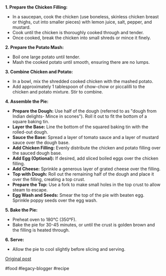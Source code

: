 <!--
date: 2008-09-05
published: true
slug: chicken-pie
time_to_read: 5
title: Chicken Pie
-->

**1. Prepare the Chicken Filling:**

* In a saucepan, cook the chicken (use boneless, skinless chicken breast or thighs, cut into smaller pieces) with lemon juice, salt, pepper, and mustard. 
* Cook until the chicken is thoroughly cooked through and tender.
* Once cooked, break the chicken into small shreds or mince it finely.

**2. Prepare the Potato Mash:**

* Boil one large potato until tender.
* Mash the cooked potato until smooth, ensuring there are no lumps.

**3. Combine Chicken and Potato:**

* In a bowl, mix the shredded cooked chicken with the mashed potato.
* Add approximately 1 tablespoon of chow-chow or piccalilli to the chicken and potato mixture. Stir to combine.

**4. Assemble the Pie:**

* **Prepare the Dough:** Use half of the dough (referred to as "dough from Indian delights- Mince in scones"). Roll it out to fit the bottom of a square baking tin.
* **Layer the Base:** Line the bottom of the squared baking tin with the rolled-out dough.
* **Sauce the Base:** Spread a layer of tomato sauce and a layer of mustard sauce over the dough base.
* **Add Chicken Filling:** Evenly distribute the chicken and potato filling over the sauced dough base.
* **Add Egg (Optional):** If desired, add sliced boiled eggs over the chicken filling.
* **Add Cheese:** Sprinkle a generous layer of grated cheese over the filling.
* **Top with Dough:** Roll out the remaining half of the dough and place it over the filling, creating a top crust.
* **Prepare the Top:** Use a fork to make small holes in the top crust to allow steam to escape.
* **Egg Wash and Seeds:** Smear the top of the pie with beaten egg. Sprinkle poppy seeds over the egg wash.

**5. Bake the Pie:**

* Preheat oven to 180°C (350°F).
* Bake the pie for 30-45 minutes, or until the crust is golden brown and the filling is heated through.

**6. Serve:**

* Allow the pie to cool slightly before slicing and serving.

[Original post](https://ysfk.blogspot.com/2008/09/recipe-julie-mums-chicken-pie.html)

#food #legacy-blogger #recipe 